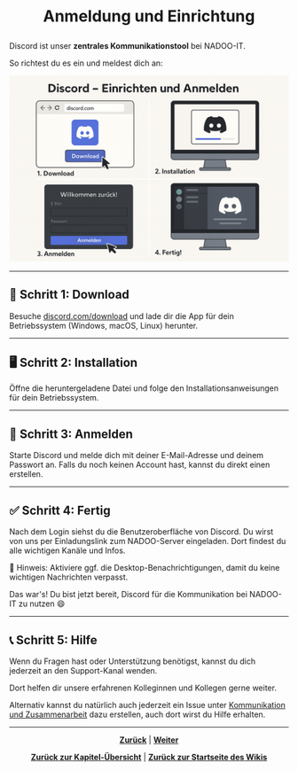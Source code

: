 # <p align="center">Anmeldung und Einrichtung</p>

Discord ist unser **zentrales Kommunikationstool** bei NADOO-IT.

So richtest du es ein und meldest dich an:

![Discord](../../../../images/discord_einrichten_anmelden.png)

---

## 🧩 Schritt 1: Download

Besuche [discord.com/download](https://discord.com/download) und lade dir die App für dein Betriebssystem (Windows, macOS, Linux) herunter.

---

## 🖥️ Schritt 2: Installation

Öffne die heruntergeladene Datei und folge den Installationsanweisungen für dein Betriebssystem.

---

## 🔐 Schritt 3: Anmelden

Starte Discord und melde dich mit deiner E-Mail-Adresse und deinem Passwort an. Falls du noch keinen Account hast, kannst du direkt einen erstellen.

---

## ✅ Schritt 4: Fertig

Nach dem Login siehst du die Benutzeroberfläche von Discord. Du wirst von uns per Einladungslink zum NADOO-Server eingeladen. Dort findest du alle wichtigen Kanäle und Infos.

📌 Hinweis: Aktiviere ggf. die Desktop-Benachrichtigungen, damit du keine wichtigen Nachrichten verpasst.

Das war's! Du bist jetzt bereit, Discord für die Kommunikation bei NADOO-IT zu nutzen 😄

---

## 📞 Schritt 5: Hilfe

Wenn du Fragen hast oder Unterstützung benötigst, kannst du dich jederzeit an den Support-Kanal wenden.
<!-- Klärung nötig bzgl. aktuellem Discord-Support-Kanal. -->

Dort helfen dir unsere erfahrenen Kolleginnen und Kollegen gerne weiter.

Alternativ kannst du natürlich auch jederzeit ein Issue unter [Kommunikation und Zusammenarbeit](https://github.com/NADOOIT/NADOO-Wiki/issues/new/choose) dazu erstellen, auch dort wirst du Hilfe erhalten.

---

<p align="center">
<a href="/docs/05-kommunikation/01-discord/README.md"><strong>Zurück</strong></a> | 
<a href="/docs/05-kommunikation/02-webcam/README.md"><strong>Weiter</strong></a>
</p>

<p align="center">
<a href="/docs/05-kommunikation/01-discord/README.md/#dieses-thema-beinhaltet-folgende-kapitel"><strong>Zurück zur Kapitel-Übersicht</strong></a> | <a href="/docs/00-willkommen/README.md"><strong>Zurück zur Startseite des Wikis</strong></a>
</p>
